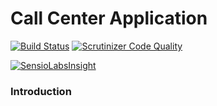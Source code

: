 Call Center Application
===========

[![Build Status](https://travis-ci.org/diegoangel/call-center.svg?branch=master)](https://travis-ci.org/diegoangel/call-center)
[![Scrutinizer Code Quality](https://scrutinizer-ci.com/g/diegoangel/call-center/badges/quality-score.png?b=master)](https://scrutinizer-ci.com/g/diegoangel/call-center/?branch=master)

[![SensioLabsInsight](https://insight.sensiolabs.com/projects/4b444c8f-b095-4174-a333-11477268f697/small.png)](https://insight.sensiolabs.com/projects/4b444c8f-b095-4174-a333-11477268f697)

### Introduction

